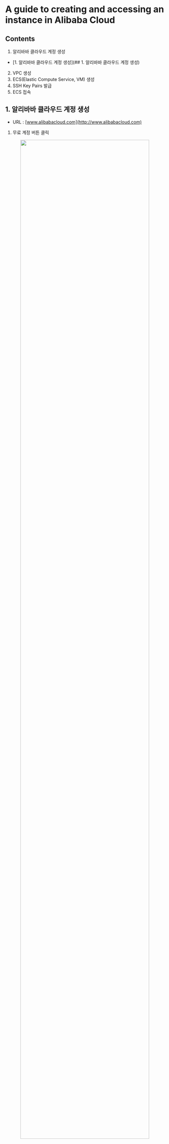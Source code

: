 # A guide to creating and accessing an instance in Alibaba Cloud

## Contents

1. 알리바바 클라우드 계정 생성
- [1. 알리바바 클라우드 계정 생성](## 1. 알리바바 클라우드 계정 생성)

2. VPC 생성
3. ECS(Elastic Compute Service, VM) 생성
4. SSH Key Pairs 발급
5. ECS 접속


## 1. 알리바바 클라우드 계정 생성

- URL : [www.alibabacloud.com](http://www.alibabacloud.com)

1)  무료 계정 버튼 클릭

<p align="center">
  <img src="https://user-images.githubusercontent.com/72970232/129754492-d661b683-30ca-4fa1-8bc8-2c5f844945ee.png" width="90%" height="90%" >
</p>

2) 국가 / 이메일 / 암호 입력 후 확인 버튼 클릭

<p align="center">
  <img src="https://user-images.githubusercontent.com/72970232/129754513-e0820c23-2ac6-4bc6-871e-2937fb08fc7c.png" width="90%" height="90%" >
</p>

3) 이메일 / 전화 인증 실시

<p align="center">
  <img src="https://user-images.githubusercontent.com/72970232/129754567-b0631e1e-e374-4d49-a7f2-c212f3ac26ee.png" width="90%" height="90%" >
</p>

4) 기본정보 입력

<p align="center">
  <img src="https://user-images.githubusercontent.com/72970232/129754569-826d5f50-786d-4371-ac67-29d6c7df19b0.png" width="90%" height="90%" >
</p>

5) 결제정보 작성
<p align="center">
  <img src="https://user-images.githubusercontent.com/72970232/129754570-99fe8199-a610-4e9a-87a5-658ffa8df272.png" width="90%" height="90%" >
</p>

## 2. VPC 생성

- Network & Security 섹션에서 Virtual Private Cloud를 누르면 VPC 생성이 가능합니다.
- [Create VPC] 버튼을 클릭합니다.

<p align="center">
  <img src="https://user-images.githubusercontent.com/72970232/129754573-387af87a-4949-4c25-93f4-e3123bb0a5dd
.png" width="90%" height="90%" >
</p>

- VPC 이름과 IPv4 CIDR Block 및 vSwitch 설정이 가능합니다.

<p align="center">
  <img src="https://user-images.githubusercontent.com/72970232/129754574-f82b65df-c422-4d55-82e8-c38e063480e2.png" width="90%" height="90%" >
</p>


- 다시 Network & Security 섹션에서 Security Group에 들어가서 [Create Security Group] 버튼을 클릭합니다.

![Untitled 7](https://user-images.githubusercontent.com/72970232/129754575-f48871c3-56fd-445e-a25f-2266761c8b1c.png)

- Security Group 이름과 VPC 네트워크를 선택합니다. Access Rule에서 인바운드 및 아웃바운드 포트와 IP설정이 가능합니다. 일종의 방화벽입니다.

![Untitled 8](https://user-images.githubusercontent.com/72970232/129754576-d3d9e772-4a96-4bea-872f-5fb7aafd1f09.png)

## 3. ECS(Elastic Compute Service, VM) 생성

<ins>**참고(중요): 실습에서는 중국 본토 이외의 리전을 사용 바람.**</ins> 기본적으로 중국 리전은 outbound만 열려있고, inbound는 허가된 사람에게만 허용되기 때문. (중국 본토 리전을 사용하기 위해서는 반드시 실명 등록증을 제출해야함.)

![Untitled 9](https://user-images.githubusercontent.com/72970232/129754578-9aac16b8-9ec6-417c-bd4b-95942303a318.png)

1) 웹 콘솔 접속

- [콘솔 보기] 클릭

![Untitled 10](https://user-images.githubusercontent.com/72970232/129754581-8219ccff-eaf7-4fd9-b659-d6416b1ae339.png)

2) 세부 목록 버튼 클릭

![Untitled 11](https://user-images.githubusercontent.com/72970232/129754582-572afefd-905c-4f51-9e51-7bbb4c5e50eb.png)

3) Elastic Compute Service(ECS) 클릭


![Untitled 12](https://user-images.githubusercontent.com/72970232/129754587-5774ba0c-10ea-41d3-9e44-915fdf9e9e11.png)

4) Create ECS Instance 클릭

![Untitled 13](https://user-images.githubusercontent.com/72970232/129754588-bcc303a5-8aa8-4c54-bf9c-0628f9b66a53.png)
![Untitled 14](https://user-images.githubusercontent.com/72970232/129754593-0994d971-b42c-40d4-8f79-caa213a32e19.png)

5-1) label-simple-buy(빠른 구매)

![Untitled 15](https://user-images.githubusercontent.com/72970232/129754595-a4ad0e4b-e55d-40c1-8b86-2f24ff3e7415.png)

- 리전 : ECS를 생성할 실제 IDC 위치
- 인스턴스 유형 : vCPU, vRAM 등 인스턴스의 스펙을 결정
- 이미지 : 운영체제가 포함된 설치할 이미지 파일을 선택
- 네트워크 유형 : VPC(가상 사설 네트워크)이용
- 네트워크 청구방식
    - 대역폭 단위 과금 : 대규모 서비스와 같이 동시접속자 수가 자주 발생할 수 있을 때 대역폭이 클수록 안정적인 서비스를 제공
    - 트래픽 단위 과금 : 주로 순간적으로만 트래픽이 몰리는 서비스에서 사용시 유리함.
- 수량 : 생성할 ECS의 갯수(동일 스펙으로)
- 기간 : 청구 개월 수(사용할 기간)
    - 자동 갱신 : 이 옵션으로 구독되어 자동으로 결제함.

5-2) 인스턴스 스펙 확인

![Untitled 16](https://user-images.githubusercontent.com/72970232/129754597-7ccaf3a4-df29-45b9-83db-3c76c847f2e0.png)

6-1) 사용자 지정 구매

![Untitled 17](https://user-images.githubusercontent.com/72970232/129754598-e94aa15b-a76e-4ad3-a67b-0353dcfcecce.png)

- 청구방법 : 구독 / Pay-AS-You-Go / 스폿 인스턴스
    - 구독 : 일정 기간 사용할 인스턴스 요금을 미리 결제하는 방식
    - Pay-As-You-Go : 본인이 사용한 만큼만 요금을 내는 결제 방식 (stop시 비용 부과X)
    - 스폿 인스턴스 : 정해진 스폿 정책에 따라 탄력성을 부과하는 결제 방식
- 리전 : 실제 ECS가 설치되는 IDC 지역이며, 세부적인 가용영역(AWS개념)까지 선택 가능
- 인스턴스 유형
- 이미지 : OS를 포함한 인스턴스 이미지를 활용
- 저장소 : 시스템 디스크(=부팅 디스크), 데이터 티스크(=디스크 추가)
- 스냅숏 : 백업 주기로 자동 스냅샷 정책 생성 가능

6-2) 네트워킹 구매 설정

![Untitled 18](https://user-images.githubusercontent.com/72970232/129754600-3ab4c8f3-e56d-4499-9eb3-f6f3089f18ca.png)

6-3) 미리보기에서 선택한 구성을 확인하고 [주문 생성] 버튼 클릭합니다.

![Untitled 19](https://user-images.githubusercontent.com/72970232/129754602-1dddaa56-452e-478d-b108-d3d5b1cc41a5.png)

7) 모든 설정이 완료되면 [구매] 버튼 클릭

![Untitled 20](https://user-images.githubusercontent.com/72970232/129754603-5b055249-043a-47e9-93dc-cd9d2fb8ceac.png)


8) 인스턴스 생성 완료

![Untitled 21](https://user-images.githubusercontent.com/72970232/129754604-17a8f6a6-17b2-4ee1-8a4f-be2fe2b43c93.png)
![Untitled 22](https://user-images.githubusercontent.com/72970232/129754605-87400165-6a23-4e21-bae6-02c4631ff24f.png)

## 4. SSH Key Pairs 발급

1) Network&Security 탭에서 SSH Key Pairs를 선택합니다.

2) Create SSH Key Pairs를 선택합니다.

![Untitled 23](https://user-images.githubusercontent.com/72970232/129754607-d920a83f-557d-486b-90f7-b0b1dd34c23b.png)

3) SSH Key Pair의 이름을 입력합니다.

![Untitled 24](https://user-images.githubusercontent.com/72970232/129754608-1e3a7ded-2b1d-4a13-916c-2c80577e9973.png)

- Creation Type : Auto-create : 자동으로 암호화 키를 생성
- Import : 사용자가 직접 키 생성 스크립트를 입력

4) 키 생성시 바로 아래와 같이 pem키가 다운로드 되고, SSH Key Pairs 목록에 생성됩니다.

5) 인스턴스와 연결시킬 SSH 키의  Bind Action을 클릭합니다.

![Untitled 25](https://user-images.githubusercontent.com/72970232/129754610-b90a9f21-12d5-44b6-9c1e-5f7b656368fa.png)
![Untitled 26](https://user-images.githubusercontent.com/72970232/129754612-03fc063e-da3b-4293-aee8-3c2c9848d771.png)

6) 원하는 인스턴스를 체크하고 오른쪽 Selected로 이동시키고, OK 버튼 클릭 합니다.

![Untitled 27](https://user-images.githubusercontent.com/72970232/129754613-9b2a68b9-a8af-4e73-b6b2-49f341e74bcb.png)
![Untitled 28](https://user-images.githubusercontent.com/72970232/129754617-222046fc-e0f8-4b1e-b7e6-9f19cf6426b1.png)

7) 실제 인스턴스에 상세항목을 보면 SSH Key Pairs에 표시된 것을 확인할 수 있음

![Untitled 29](https://user-images.githubusercontent.com/72970232/129754619-b0aae0ac-3bcb-44b4-9190-0121597fbbcb.png)

## 5. ECS 접속 (SSH Key Pair / 비밀번호 설정 / 간편한 연결)

1) SSH Key Pair 방식

- 인스턴스의 Public IP Address를 통해 PuTTy로 접속이 가능합니다.
- 기본적으로 SSH Key Pairs를 이용하면 root 사용자로 비밀번호 로그인 없이 가능합니다.

![Untitled 30](https://user-images.githubusercontent.com/72970232/129754620-fb2c74ad-1b12-46f8-bd64-a5cfcd23b6c5.png)
![Untitled 31](https://user-images.githubusercontent.com/72970232/129754623-974a9958-02e4-4e27-af89-926bfce127db.png)
![Untitled 32](https://user-images.githubusercontent.com/72970232/129754626-bf2d2f4e-2706-47e4-a07e-3f8feb3f0ee2.png)
![Untitled 33](https://user-images.githubusercontent.com/72970232/129754630-ff2df597-327e-4d2c-83db-c42ef8a94264.png)

2) 비밀번호 간편 설정 방식

- 인스턴스 상세페이지에 접속한 후 [Reset Password] 버튼을 클릭합니다.
- 비밀번호를 설정하면 pem키 없이도 접속이 가능합니다.

![Untitled 34](https://user-images.githubusercontent.com/72970232/129754632-c04eed5d-632f-443a-bee6-22422281b99b.png)
![Untitled 35](https://user-images.githubusercontent.com/72970232/129754633-a79f422e-2ab9-4604-9f50-28212076f4f4.png)
![Untitled 36](https://user-images.githubusercontent.com/72970232/129754634-9759250f-1791-40f7-81a1-ee3749e1407d.png)
![Untitled 37](https://user-images.githubusercontent.com/72970232/129754637-99e1638c-ff34-4c1f-8afa-fd78df6d4e8f.png)

3) 간편한 연결

- 인스턴스 홈에서 [Connect] 버튼을 클릭합니다.
- 아래와 같은 옵션이 있습니다.

![Untitled 38](https://user-images.githubusercontent.com/72970232/129754640-da89ecaf-39ed-4b84-87ec-b79394ec2e95.png)

3-1) VNC

- 윈도우 원격 데스크톱과 같이 원격 접속이 가능한 그래픽 화면입니다.

![Untitled 39](https://user-images.githubusercontent.com/72970232/129754642-9b6b367e-24f5-4638-8a0d-6de382d7241a.png)
![Untitled 40](https://user-images.githubusercontent.com/72970232/129754644-31d31315-c88c-4aad-9fbc-13f14a537e7c.png)

6개 내로 지정해야함

![Untitled 41](https://user-images.githubusercontent.com/72970232/129754645-86c1b20c-4b15-45c3-85c7-45a19e838957.png)

3-2) send remote call 의 경우

- 원하는 인스턴스에 Shell 명령어를 보낼 수 있습니다.

![Untitled 42](https://user-images.githubusercontent.com/72970232/129754647-535560aa-4121-432f-9f9a-c15397f04075.png)


- 간단한 명령어는 확인할 수 있습니다. (ifconfig, ls 등)

![Untitled 43](https://user-images.githubusercontent.com/72970232/129754649-a3fde865-a00c-4f94-b572-f4d9e32e08d8.png)

- 다만, 패키지 설치까지는 불가능 합니다.

![Untitled 44](https://user-images.githubusercontent.com/72970232/129754654-dcc1e3fa-5608-4346-a215-63ba61af20b9.png)

3-3) send file 옵션 

- 인스턴스 상세페이지에 접속하여 [Remote Commands/Files] 탭에 들어갑니다.
- [Send File] 버튼을 클릭합니다.
- send file을 통해서 FTP 서버를 구축하지 않아도 파일을 즉시 업로드 할 수 있습니다.

![Untitled 45](https://user-images.githubusercontent.com/72970232/129754656-92159cfb-464c-4f33-93f1-b8131ab13dcd.png)

- 기본적인 파일 옵션을 전부 설정할 수 있습니다. (이름/경로/사용자/권한 등)

![Untitled 46](https://user-images.githubusercontent.com/72970232/129754558-7a16d861-77fb-4e63-897c-19e9d28d8bc0.png)


- File Sending Result에서는 파일이 전송 결과를 확인할 수 있습니다.

![Untitled 47](https://user-images.githubusercontent.com/72970232/129754562-8e0bea32-d327-4d85-89c9-50a3844f4fa5.png)


- 이상 없이 파일이 들어 온 것을 확인할 수 있습니다.

![Untitled 48](https://user-images.githubusercontent.com/72970232/129754565-df502ac0-011c-4aa7-9613-6382db8fe236.png)

